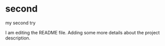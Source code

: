 # second
my second try

I am editing the README file. Adding some more details about the project description.
